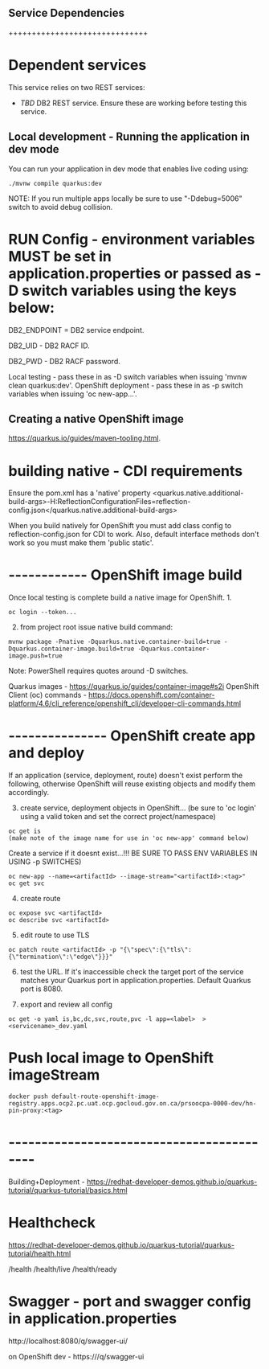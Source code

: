## Service Dependencies
++++++++++++++++++++++++++++++
# Dependent services
This service relies on two REST services:
- *TBD* DB2 REST service.
Ensure these are working before testing this service.

## Local development - Running the application in dev mode
You can run your application in dev mode that enables live coding using:
```shell script
./mvnw compile quarkus:dev
```
NOTE: If you run multiple apps locally be sure to use "-Ddebug=5006" switch to avoid debug collision.

# RUN Config - environment variables MUST be set in application.properties or passed as -D switch variables using the keys below:
DB2_ENDPOINT = DB2 service endpoint.

DB2_UID - DB2 RACF ID.

DB2_PWD - DB2 RACF password.

Local testing - pass these in as -D switch variables when issuing 'mvnw clean quarkus:dev'.
OpenShift deployment - pass these in as -p switch variables when issuing 'oc new-app...'.

## Creating a native OpenShift image
https://quarkus.io/guides/maven-tooling.html.
# building native - CDI requirements
Ensure the pom.xml has a 'native' property
<quarkus.native.additional-build-args>-H:ReflectionConfigurationFiles=reflection-config.json</quarkus.native.additional-build-args>

When you build natively for OpenShift you must add class config to reflection-config.json for CDI to work.
Also, default interface methods don't work so you must make them 'public static'.

# ------------ OpenShift image build
Once local testing is complete build a native image for OpenShift.
1. 
```shell script
oc login --token...
```
2. from project root issue native build command:
```shell script
mvnw package -Pnative -Dquarkus.native.container-build=true -Dquarkus.container-image.build=true -Dquarkus.container-image.push=true
```
Note: PowerShell requires quotes around -D switches.

Quarkus images - https://quarkus.io/guides/container-image#s2i
OpenShift Client (oc) commands - https://docs.openshift.com/container-platform/4.6/cli_reference/openshift_cli/developer-cli-commands.html

# --------------- OpenShift create app and deploy
If an application (service, deployment, route) doesn't exist perform the following, otherwise OpenShift will reuse existing objects and modify them accordingly.

3. create service, deployment objects in OpenShift...
(be sure to 'oc login' using a valid token and set the correct project/namespace)
```shell script
oc get is
(make note of the image name for use in 'oc new-app' command below)
```
Create a service if it doesnt exist...!!! BE SURE TO PASS ENV VARIABLES IN USING -p SWITCHES)
```shell script
oc new-app --name=<artifactId> --image-stream="<artifactId>:<tag>"
oc get svc
```
4. create route
```shell script
oc expose svc <artifactId>
oc describe svc <artifactId>
```

5. edit route to use TLS
```shell script
oc patch route <artifactId> -p "{\"spec\":{\"tls\":{\"termination\":\"edge\"}}}"
```

6. test the URL. If it's inaccessible check the target port of the service matches your Quarkus port in application.properties. Default Quarkus port is 8080.

7. export and review all config
```shell script
oc get -o yaml is,bc,dc,svc,route,pvc -l app=<label>  >  <servicename>_dev.yaml
```        

# Push local image to OpenShift imageStream
```shell script
docker push default-route-openshift-image-registry.apps.ocp2.pc.uat.ocp.gocloud.gov.on.ca/prsoocpa-0000-dev/hn-pin-proxy:<tag>
```

# ------------------------------------------
Building+Deployment - https://redhat-developer-demos.github.io/quarkus-tutorial/quarkus-tutorial/basics.html

# Healthcheck
https://redhat-developer-demos.github.io/quarkus-tutorial/quarkus-tutorial/health.html

<endpoint>/health
<endpoint>/health/live
<endpoint>/health/ready

# Swagger - port and swagger config in application.properties
http://localhost:8080/q/swagger-ui/

on OpenShift dev - https://<projectURL>/q/swagger-ui